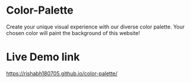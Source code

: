 # Color-Palette
Create your unique visual experience with our diverse color palette. Your chosen color will paint the background of this website!

# Live Demo link
https://rishabh180705.github.io/color-palette/
